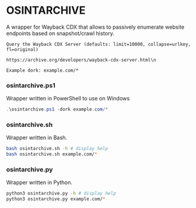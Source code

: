 # OSINTARCHIVE
A wrapper for Wayback CDX that allows to passively enumerate website endpoints based on snapshot/crawl history.

```
Query the Wayback CDX Server (defaults: limit=10000, collapse=urlkey, fl=original)

https://archive.org/developers/wayback-cdx-server.html\n

Example dork: example.com/*
```

### osintarchive.ps1
Wrapper written in PowerShell to use on Windows

```powershell
.\osintarchive.ps1 -dork example.com/*
```

### osintarchive.sh
Wrapper written in Bash.

```bash
bash osintarchive.sh -h # display help
bash osintarchive.sh example.com/*
```

### osintarchive.py
Wrapper written in Python.

```bash
python3 osintarchive.py -h # display help
python3 osintarchive.py example.com/*
```

